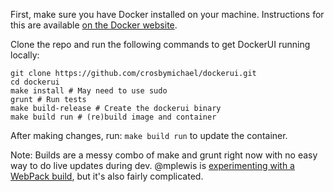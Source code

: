 First, make sure you have Docker installed on your machine. Instructions for this are available [on the Docker website](https://docs.docker.com/installation/).

Clone the repo and run the following commands to get DockerUI running locally:
```
git clone https://github.com/crosbymichael/dockerui.git
cd dockerui
make install # May need to use sudo
grunt # Run tests
make build-release # Create the dockerui binary
make build run # (re)build image and container
```

After making changes, run: `make build run` to update the container.


Note: Builds are a messy combo of make and grunt right now with no easy way to do live updates during dev. @mplewis is [experimenting with a WebPack build](https://github.com/mplewis/dockerui/tree/webpack), but it's also fairly complicated.